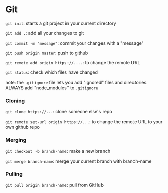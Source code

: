 # Git

`git init`: starts a git project in your current directory

`git add .`: add all your changes to git

`git commit -m "message"`: commit your changes with a "message"

`git push origin master`: push to github

`git remote add origin https://....`: to change the remote URL 

`git status`: check which files have changed

note: the `.gitignore` file lets you add "ignored" files and directories. ALWAYS
add "node_modules" to `.gitignore`

### Cloning

`git clone https://...`: clone someone else's repo

`git remote set-url origin https://...`: to change the remote URL to your own github repo

### Merging

`git checkout -b branch-name`: make a new branch

`git merge branch-name`: merge your current branch with branch-name

### Pulling

`git pull origin branch-name`: pull from GitHub

